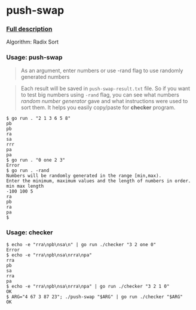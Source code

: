 # push-swap

### [Full description](https://github.com/appak21/01-edu/tree/master/subjects/push-swap)

Algorithm: Radix Sort

### Usage: push-swap
> As an argument, enter numbers or use -rand flag to use randomly generated numbers

> Each result will be saved in `push-swap-result.txt` file. So if you want to test big numbers using `-rand` flag, you can see what numbers _random number generator_ gave and what instructions were used to sort them. It helps you easily copy/paste for **checker** program.
```console
$ go run . "2 1 3 6 5 8"
pb
pb
ra
sa
rrr
pa
pa
$ go run . "0 one 2 3"
Error
$ go run . -rand
Numbers will be randomly generated in the range [min,max).
Enter the minimum, maximum values and the length of numbers in order.
min max length
-100 100 5
ra
pb
ra
pa
$
```
### Usage: checker
```console
$ echo -e "rra\npb\nsa\n" | go run ./checker "3 2 one 0"
Error
$ echo -e "rra\npb\nsa\nrra\npa"
rra
pb
sa
rra
pa
$ echo -e "rra\npb\nsa\nrra\npa" | go run ./checker "3 2 1 0"
OK
$ ARG="4 67 3 87 23"; ./push-swap "$ARG" | go run ./checker "$ARG"
OK
```
